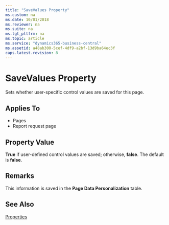 ```yaml
---
title: "SaveValues Property"
ms.custom: na
ms.date: 10/01/2018
ms.reviewer: na
ms.suite: na
ms.tgt_pltfrm: na
ms.topic: article
ms.service: "dynamics365-business-central"
ms.assetid: a48ab300-5cef-4df9-a2bf-13d9ba64ec3f
caps.latest.revision: 8
---
```


# SaveValues Property
Sets whether user-specific control values are saved for this page.  
  
## Applies To  
  
- Pages
- Report request page  
  
## Property Value  

**True** if user-defined control values are saved; otherwise, **false**. The default is **false**.  
  
## Remarks  

This information is saved in the **Page Data Personalization** table.  
  
## See Also

[Properties](devenv-properties.md)